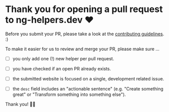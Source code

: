 # Thank you for opening a pull request to ng-helpers.dev ❤️

Before you submit your PR, please take a look at the [contributing guidelines](https://github.com/willi84/ng-helpers.dev/blob/master/CONTRIBUTING.md). :)

To make it easier for us to review and merge your PR, please make sure …

- [ ] you only add one (!) new helper per pull request.
- [ ] you have checked if an open PR already exists.
- [ ] the submitted website is focused on a single, development related issue.
- [ ] the `desc` field includes an "actionable sentence" (e.g. "Create something great" or "Transform something into something else").


Thank you! 🙇‍♂️
